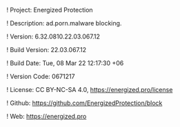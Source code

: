 ! Project: Energized Protection

! Description: ad.porn.malware blocking.

! Version: 6.32.0810.22.03.067.12

! Build Version: 22.03.067.12

! Build Date: Tue, 08 Mar 22 12:17:30 +06

! Version Code: 0671217

! License: CC BY-NC-SA 4.0, https://energized.pro/license

! Github: https://github.com/EnergizedProtection/block

! Web: https://energized.pro
